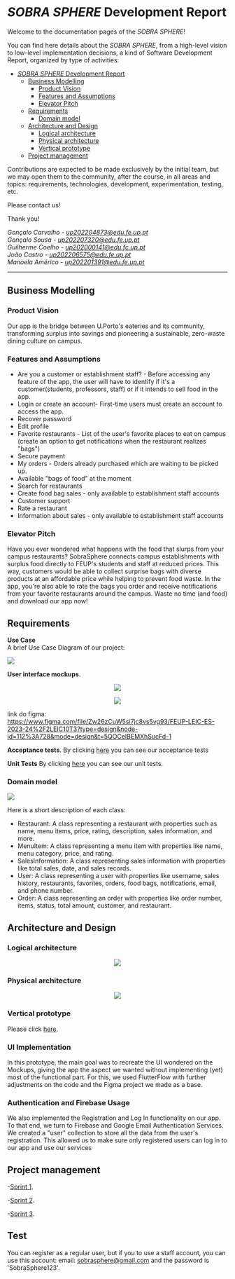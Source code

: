 # _SOBRA SPHERE_ Development Report

Welcome to the documentation pages of the _SOBRA SPHERE_!

You can find here details about the _SOBRA SPHERE_, from a high-level vision to low-level implementation decisions, a kind of Software Development Report, organized by type of activities: 

- [_SOBRA SPHERE_ Development Report](#sobra-sphere-development-report)
  - [Business Modelling](#business-modelling)
    - [Product Vision](#product-vision)
    - [Features and Assumptions](#features-and-assumptions)
    - [Elevator Pitch](#elevator-pitch)
  - [Requirements](#requirements)
    - [Domain model](#domain-model)
  - [Architecture and Design](#architecture-and-design)
    - [Logical architecture](#logical-architecture)
    - [Physical architecture](#physical-architecture)
    - [Vertical prototype](#vertical-prototype)
  - [Project management](#project-management)

Contributions are expected to be made exclusively by the initial team, but we may open them to the community, after the course, in all areas and topics: requirements, technologies, development, experimentation, testing, etc.

Please contact us!

Thank you!

*Gonçalo Carvalho - up202204873@edu.fe.up.pt*<br>
*Gonçalo Sousa - up202207320@edu.fe.up.pt*<br>
*Guilherme Coelho - up202000141@edu.fc.up.pt*<br>
*João Castro - up202206575@edu.fe.up.pt*<br>
*Manoela Américo - up202201391@edu.fe.up.pt*<br>

---
## Business Modelling

### Product Vision

Our app is the bridge between U.Porto's eateries and its community, transforming surplus into savings and pioneering a sustainable, zero-waste dining culture on campus.

### Features and Assumptions

- Are you a customer or establishment staff? - Before accessing any feature of the app, the user will have to identify if it's a customer(students, professors, staff) or if it intends to sell food in the app.
- Login or create an account- First-time users must create an account to access the app.
- Recover password
- Edit profile
- Favorite restaurants - List of the user's favorite places to eat on campus (create an option to get notifications when the restaurant realizes "bags")
- Secure payment
- My orders - Orders already purchased which are waiting to be picked up.
- Available "bags of food" at the moment
- Search for restaurants
- Create food bag sales - only available to establishment staff accounts
- Customer support
- Rate a restaurant
- Information about sales - only available to establishment staff accounts

### Elevator Pitch
Have you ever wondered what happens with the food that slurps from your campus restaurants?
SobraSphere connects campus establishments with surplus food directly to FEUP's students and staff at reduced prices. This way, customers would be able to collect surprise bags with diverse products at an affordable price while helping to prevent food waste. In the app, you're also able to rate the bags you order and receive notifications from your favorite restaurants around the campus. Waste no time (and food) and download our app now!

## Requirements

**Use Case**
<br>
A brief Use Case Diagram of our project:

<p>
  <img src="images/use-case.jpg">
</p>

**User interface mockups**.

<p align="center" justify="center">
  <img src="images/mockups1.png">
</p>

<p align="center" justify="center">
  <img src="images/mockups2.png">
</p>

link do figma: https://www.figma.com/file/Zw26zCuW5si7jc8vs5vg93/FEUP-LEIC-ES-2023-24%2F2LEIC10T3?type=design&node-id=112%3A728&mode=design&t=5QOCeIBEMXhSucFd-1

**Acceptance tests**.
By clicking [here](https://github.com/FEUP-LEIC-ES-2023-24/2LEIC10T3/blob/d188837abe4f0159ce54598572517f2cf0ee384f/docs/Acceptance_tests.md) you can see our acceptance tests

**Unit Tests**
By clicking [here](https://github.com/FEUP-LEIC-ES-2023-24/2LEIC10T3/blob/06da76d891c8277e4a1f370af7aec3d4ae517fe9/sobra_sphere/test/widget_test.dart) you can see our unit tests.
### Domain model

<p>
  <img src="images/sprint1-UML.png">
  
 Here is a short description of each class:<br>
- Restaurant: A class representing a restaurant with properties such as name, menu items, price, rating, description, sales information, and more.<br>
- MenuItem: A class representing a menu item with properties like name, menu category, price, and rating.<br>
- SalesInformation: A class representing sales information with properties like total sales, date, and sales records.<br>
- User: A class representing a user with properties like username, sales history, restaurants, favorites, orders, food bags, notifications, email, and phone number.<br>
- Order: A class representing an order with properties like order number, items, status, total amount, customer, and restaurant.<br>
</p>


## Architecture and Design


### Logical architecture

<p align="center" justify="center">
  <img src="images/logical_view.png">
</p>

### Physical architecture


<p align="center" justify="center">
  <img src="images/physical_view.png">
</p>

### Vertical prototype

Please click [here](https://github.com/FEUP-LEIC-ES-2023-24/2LEIC10T3/blob/33eb7be270082cc3545634b49b85bc4161ad66b9/images/Vertical%20prototype/vertical_prototype.md).


<h3> UI Implementation </h3>
<p>
In this prototype, the main goal was to recreate the UI wondered on the Mockups, giving the app the aspect we wanted without implementing (yet) most of the functional part. For this, we used FlutterFlow with further adjustments on the code and the Figma project we made as a base. <br>
</p>
<h3>Authentication and Firebase Usage</h3>
<p>
We also implemented the Registration and Log In functionality on our app. To that end, we turn to Firebase and Google Email Authentication Services. We created a "user" collection to store all the data from the user's registration. This allowed us to make sure only registered users can log in to our app and use our services
</p>

## Project management

  -[Sprint 1](https://github.com/FEUP-LEIC-ES-2023-24/2LEIC10T3/blob/bc069a54ea0b1af4844cdc37ca90396e109b4488/docs/project_management/sprint1.md).
  
  -[Sprint 2](https://github.com/FEUP-LEIC-ES-2023-24/2LEIC10T3/blob/bc069a54ea0b1af4844cdc37ca90396e109b4488/docs/project_management/sprint2.md).

  -[Sprint 3](https://github.com/FEUP-LEIC-ES-2023-24/2LEIC10T3/blob/bc069a54ea0b1af4844cdc37ca90396e109b4488/docs/project_management/sprint3.md).

## Test 

You can register as a regular user, but if you to use a staff account, you can use this account: email: sobrasphere@gmail.com and the password is 'SobraSphere123'.
